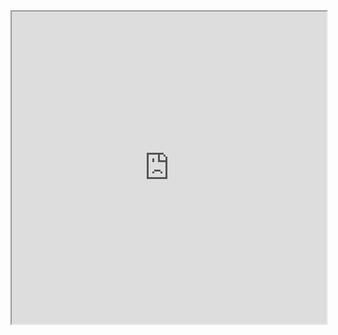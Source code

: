 
<div class="iframe-wrap">
<iframe src="https://www.qajf.epizy.com/meme" width="100%" height="500px"　frameborder="0"></iframe>
  </div>
